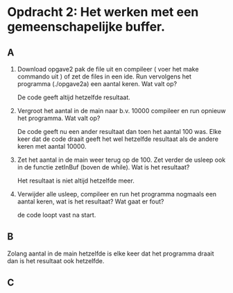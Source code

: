 # Opdracht 2: Het werken met een gemeenschapelijke buffer.

## A

1. Download opgave2 pak de file uit en compileer ( voer het make commando uit ) of zet de files in een ide. Run vervolgens het programma (./opgave2a) een aantal keren. Wat valt op?

    De code geeft altijd hetzelfde resultaat.

2. Vergroot het aantal in de main naar b.v. 10000 compileer en run opnieuw het programma. Wat valt op?

    De code geeft nu een ander resultaat dan toen het aantal 100 was. Elke keer dat de code draait geeft het wel hetzelfde resultaat als de andere keren met aantal 10000.

3. Zet het aantal in de main weer terug op de 100. Zet verder de usleep ook in de functie zetInBuf (boven de while). Wat is het resultaat?

    Het resultaat is niet altijd hetzelfde meer.

4. Verwijder alle usleep, compileer en run het programma nogmaals een aantal keren, wat is het resultaat? Wat gaat er fout?

    de code loopt vast na start.

## B

Zolang aantal in de main hetzelfde is elke keer dat het programma draait dan is het resultaat ook hetzelfde.

## C